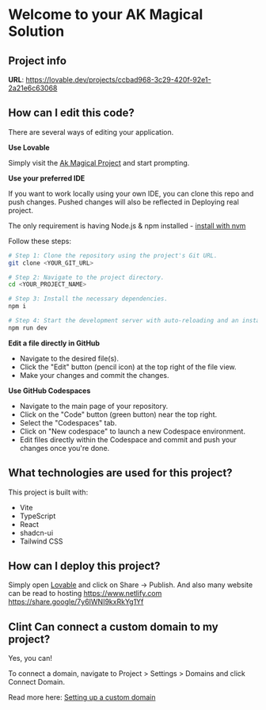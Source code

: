 # Welcome to your AK Magical Solution

## Project info

**URL**: https://lovable.dev/projects/ccbad968-3c29-420f-92e1-2a21e6c63068

## How can I edit this code?

There are several ways of editing your application.

**Use Lovable**

Simply visit the [Ak Magical Project](https://starkyn-kit-hub.lovable.app/) and start prompting.


**Use your preferred IDE**

If you want to work locally using your own IDE, you can clone this repo and push changes. Pushed changes will also be reflected in Deploying real project.

The only requirement is having Node.js & npm installed - [install with nvm](https://github.com/nvm-sh/nvm#installing-and-updating)

Follow these steps:

```sh
# Step 1: Clone the repository using the project's Git URL.
git clone <YOUR_GIT_URL>

# Step 2: Navigate to the project directory.
cd <YOUR_PROJECT_NAME>

# Step 3: Install the necessary dependencies.
npm i

# Step 4: Start the development server with auto-reloading and an instant preview.
npm run dev
```

**Edit a file directly in GitHub**

- Navigate to the desired file(s).
- Click the "Edit" button (pencil icon) at the top right of the file view.
- Make your changes and commit the changes.

**Use GitHub Codespaces**

- Navigate to the main page of your repository.
- Click on the "Code" button (green button) near the top right.
- Select the "Codespaces" tab.
- Click on "New codespace" to launch a new Codespace environment.
- Edit files directly within the Codespace and commit and push your changes once you're done.

## What technologies are used for this project?

This project is built with:

- Vite
- TypeScript
- React
- shadcn-ui
- Tailwind CSS

## How can I deploy this project?

Simply open [Lovable](https://lovable.dev/projects/ccbad968-3c29-420f-92e1-2a21e6c63068) and click on Share -> Publish.
And also many website can be read to hosting https://www.netlify.com  https://share.google/7y6IWNI9kxRkYg1Yf

## Clint Can connect a custom domain to my project?

Yes, you can!

To connect a domain, navigate to Project > Settings > Domains and click Connect Domain.

Read more here: [Setting up a custom domain](https://docs.lovable.dev/features/custom-domain#custom-domain)
